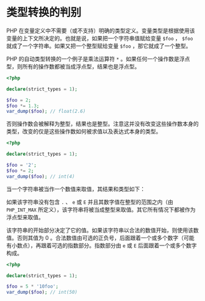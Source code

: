 # 类型转换的判别

PHP 在变量定义中不需要（或不支持）明确的类型定义。变量类型是根据使用该变量的上下文所决定的。也就是说，如果把一个字符串值赋给变量 `$foo` ， `$foo` 就成了一个字符串。如果又把一个整型赋给变量 `$foo` ，那它就成了一个整型。

PHP 的自动类型转换的一个例子是乘法运算符 `*` 。如果任何一个操作数是浮点型，则所有的操作数都被当成浮点型，结果也是浮点型。

```php
<?php

declare(strict_types = 1);

$foo = 2;
$foo *= 1.3;
var_dump($foo); // float(2.6)

```

否则操作数会被解释为整型，结果也是整型。注意这并没有改变这些操作数本身的类型，改变的仅是这些操作数如何被求值以及表达式本身的类型。

```php
<?php

declare(strict_types = 1);

$foo = '2';
$foo *= 2;
var_dump($foo); // int(4)

```

当一个字符串被当作一个数值来取值，其结果和类型如下：

如果该字符串没有包含 `.` 、 `e` 或 `E` 并且其数字值在整型的范围之内（由 `PHP_INT_MAX` 所定义），该字符串将被当成整型来取值。其它所有情况下都被作为浮点型来取值。

该字符串的开始部分决定了它的值。如果该字符串以合法的数值开始，则使用该数值。否则其值为 0 。合法数值由可选的正负号，后面跟着一个或多个数字（可能有小数点），再跟着可选的指数部分。指数部分由 `e` 或 `E` 后面跟着一个或多个数字构成。

```php
<?php

declare(strict_types = 1);

$foo = 5 * '10foo';
var_dump($foo); // int(50)

```

